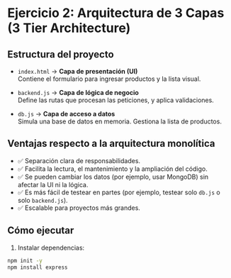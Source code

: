 # Ejercicio 2: Arquitectura de 3 Capas (3 Tier Architecture)

## Estructura del proyecto

- `index.html` → **Capa de presentación (UI)**  
  Contiene el formulario para ingresar productos y la lista visual.

- `backend.js` → **Capa de lógica de negocio**  
  Define las rutas que procesan las peticiones, y aplica validaciones.

- `db.js` → **Capa de acceso a datos**  
  Simula una base de datos en memoria. Gestiona la lista de productos.

## Ventajas respecto a la arquitectura monolítica

- ✅ Separación clara de responsabilidades.
- ✅ Facilita la lectura, el mantenimiento y la ampliación del código.
- ✅ Se pueden cambiar los datos (por ejemplo, usar MongoDB) sin afectar la UI ni la lógica.
- ✅ Es más fácil de testear en partes (por ejemplo, testear solo `db.js` o solo `backend.js`).
- ✅ Escalable para proyectos más grandes.

## Cómo ejecutar

1. Instalar dependencias:
```bash
npm init -y
npm install express
